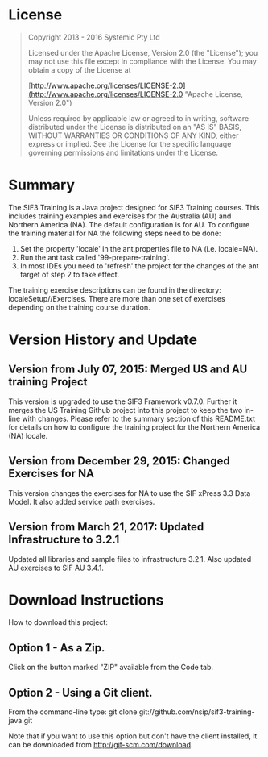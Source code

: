# License
> Copyright 2013 - 2016 Systemic Pty Ltd
> 
> Licensed under the Apache License, Version 2.0 (the "License"); you may not use this file except in compliance with the License. You may obtain a copy of the License at
> 
> [http://www.apache.org/licenses/LICENSE-2.0](http://www.apache.org/licenses/LICENSE-2.0 "Apache License, Version 2.0")
> 
> Unless required by applicable law or agreed to in writing, software distributed under the License is distributed on an "AS IS" BASIS, WITHOUT WARRANTIES OR CONDITIONS OF ANY KIND, either express or implied. See the License for the specific language governing permissions and limitations under the License.

# Summary
The SIF3 Training is a Java project designed for SIF3 Training courses. This includes training examples
and exercises for the Australia (AU) and Northern America (NA). The default configuration is for AU. To
configure the training material for NA the following steps need to be done:

1. Set the property 'locale' in the ant.properties file to NA (i.e. locale=NA).
2. Run the ant task called '99-prepare-training'.
3. In most IDEs you need to 'refresh' the project for the changes of the ant target of step 2 to take 
   effect.

The training exercise descriptions can be found in the directory: localeSetup/<locale>/Exercises.
There are more than one set of exercises depending on the training course duration.

# Version History and Update
## Version from July 07, 2015: Merged US and AU training Project
This version is upgraded to use the SIF3 Framework v0.7.0. Further it merges the US Training Github 
project into this project to keep the two in-line with changes. Please refer to the summary section of 
this README.txt for details on how to configure the training project for the Northern America (NA) locale.

## Version from December 29, 2015: Changed Exercises for NA
This version changes the exercises for NA to use the SIF xPress 3.3 Data Model. It also added
service path exercises.

## Version from March 21, 2017: Updated Infrastructure to 3.2.1
Updated all libraries and sample files to infrastructure 3.2.1. Also updated AU exercises to SIF AU 3.4.1.

# Download Instructions

How to download this project:

## Option 1 - As a Zip.
Click on the button marked "ZIP" available from the Code tab.


## Option 2 - Using a Git client.
From the command-line type: git clone git://github.com/nsip/sif3-training-java.git

Note that if you want to use this option but don't have the client installed, it can be 
downloaded from http://git-scm.com/download.
